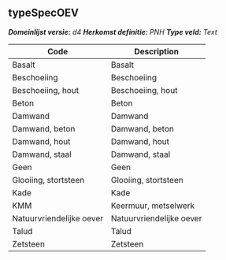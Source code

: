 ## typeSpecOEV

*__Domeinlijst versie:__ d4*
*__Herkomst definitie:__ PNH*
*__Type veld:__ Text*

|__Code__ |__Description__	|
|	---	|	---	|
| Basalt | Basalt |
| Beschoeiing | Beschoeiing |
| Beschoeiing, hout | Beschoeiing, hout |
| Beton | Beton |
| Damwand | Damwand |
| Damwand, beton | Damwand, beton |
| Damwand, hout | Damwand, hout |
| Damwand, staal | Damwand, staal |
| Geen | Geen |
| Glooiing, stortsteen | Glooiing, stortsteen |
| Kade | Kade |
| KMM | Keermuur, metselwerk |
| Natuurvriendelijke oever | Natuurvriendelijke oever |
| Talud | Talud |
| Zetsteen | Zetsteen |
